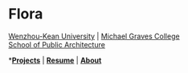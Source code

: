 # Flora

[Wenzhou-Kean University](https://wku.edu.cn/) | [Michael Graves College<br/>
School of Public Architecture](http://design.wku.edu.cn/)<br/>

***[Projects](https://ZMRFlora.github.io/Portfolio/Projects)** | **[Resume](https://ZMRFlora.github.io/Portfolio/Resume)** | **[About](https://ZMRFlora.github.io/Portfolio/About)** 



